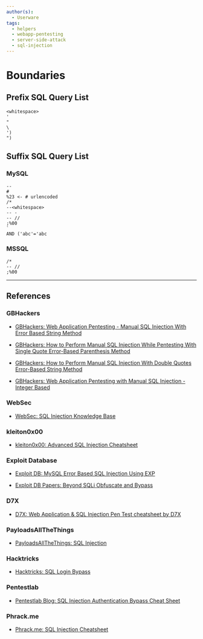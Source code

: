 ```yaml
---
author(s):
  - Userware
tags:
  - helpers
  - webapp-pentesting
  - server-side-attack
  - sql-injection
---
```

# Boundaries

## Prefix SQL Query List

```
<whitespace>
'
"
\
')
")
```

## Suffix SQL Query List

### MySQL

```
--
#
%23 <- # urlencoded
/*
--<whitespace>
-- -
-- //
;%00
`
AND ('abc'='abc
```

### MSSQL

```
/*
-- //
;%00
```

---
## References

### GBHackers

- [GBHackers: Web Application Pentesting - Manual SQL Injection With Error Based String Method](https://gbhackers.com/manual-sql-injection/)

- [GBHackers: How to Perform Manual SQL Injection While Pentesting With Single Quote Error-Based Parenthesis Method](https://gbhackers.com/manual-sql-injection-2/)

- [GBHackers: How to Perform Manual SQL Injection With Double Quotes Error-Based String Method](https://gbhackers.com/perform-manual-sql-injection-2/)

- [GBHackers: Web Application Pentesting with Manual SQL Injection - Integer Based](https://gbhackers.com/perform-manual-sql-injection/)

### WebSec

- [WebSec: SQL Injection Knowledge Base](https://www.websec.ca/kb/sql_injection)

### kleiton0x00

- [kleiton0x00: Advanced SQL Injection Cheatsheet](https://github.com/kleiton0x00/Advanced-SQL-Injection-Cheatsheet)

### Exploit Database

- [Exploit DB: MySQL Error Based SQL Injection Using EXP](https://www.exploit-db.com/docs/english/37953-mysql-error-based-sql-injection-using-exp.pdf)

- [Exploit DB Papers: Beyond SQLi Obfuscate and Bypass](https://www.exploit-db.com/papers/17934)

### D7X

- [D7X: Web Application & SQL Injection Pen Test cheatsheet by D7X](https://sqli.promiselabs.net/)

### PayloadsAllTheThings

- [PayloadsAllTheThings: SQL Injection](https://swisskyrepo.github.io/PayloadsAllTheThings/SQL%20Injection/)

### Hacktricks

- [Hacktricks: SQL Login Bypass](https://book.hacktricks.wiki/en/pentesting-web/login-bypass/sql-login-bypass.html)

### Pentestlab

- [Pentestlab Blog: SQL Injection Authentication Bypass Cheat Sheet](https://pentestlab.blog/2012/12/24/sql-injection-authentication-bypass-cheat-sheet/)

### Phrack.me

- [Phrack.me: SQL Injection Cheatsheet](https://www.phrack.me/exploits/2020/07/09/SQL-Injection-primer.html)